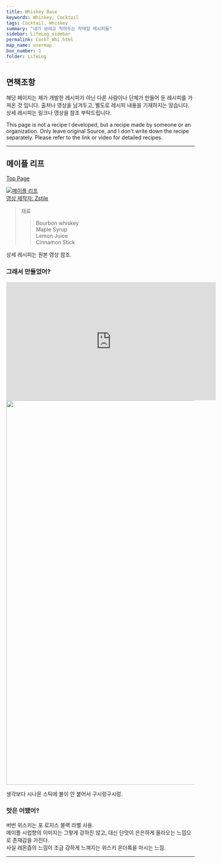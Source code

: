 ```yaml
---
title: Whiskey Base
keywords: Whiskey, Cocktail
tags: Cocktail, Whiskey
summary: "내가 보려고 적어두는 칵테일 레시피들"
sidebar: LifeLog_sidebar
permalink: CockT_Whi.html
map_name: usermap
box_number: 1
folder: LifeLog
---
```


## 면책조항

해당 페이지는 제가 개발한 레시피가 아닌 다른 사람이나 단체가 만들어 둔 레시피를 가져온 것 입니다. 출처나 영상을 남겨두고, 별도로 레시피 내용을 기재하지는 않습니다. 상세 레시피는 링크나 영상을 참조 부탁드립니다.

This page is not a recipe I developed, but a recipe made by someone or an organization. Only leave original Source, and I don't write down the recipe separately. Please refer to the link or video for detailed recipes.

---

## 메이플 리프

[Top Page](#)  

[![메이플 리프](http://img.youtube.com/vi/qgnhUdxRHB8/0.jpg)](https://www.youtube.com/shorts/qgnhUdxRHB8)  
[영상 제작자: Zstile](https://www.youtube.com/@ZsTile)  

> 재료
> 
> > Bourbon whiskey  
> > Maple Syrup  
> > Lemon Juice  
> > Cinnamon Stick  

상세 레시피는 원본 영상 참조.  

### 그래서 만들었어?

<iframe width="560" height="315" src="https://www.youtube.com/embed/Egp7jN66_qk?si=QclAMmgcrHtCP3Tj" title="YouTube video player" frameborder="0" allow="accelerometer; autoplay; clipboard-write; encrypted-media; gyroscope; picture-in-picture; web-share" referrerpolicy="strict-origin-when-cross-origin" allowfullscreen></iframe>

<img src="https://1drv.ms/i/c/0475b30c6541160c/UQQMFkFlDLN1IIAE0AAAAAAAADHClU6pOEDYe3A?height=1024" width="auto" height="1024" />  

생각보다 시나몬 스틱에 불이 안 붙어서 구시렁구시렁.

### 맛은 어땠어?

버번 위스키는 포 로지스 블랙 라벨 사용.  
메이플 시럽향의 이미지는 그렇게 강하진 않고, 대신 단맛이 은은하게 올라오는 느낌으로 존재감을 가진다.  
사실 레몬즙의 느낌이 조금 강하게 느껴지는 위스키 온더록을 마시는 느낌.  

---
